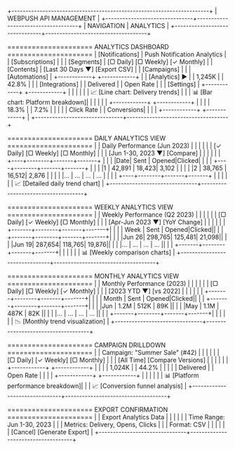 +----------------------------------------------------------------------+
|                      WEBPUSH API MANAGEMENT                          |
+-------------------------------+------------------------------------+
| NAVIGATION                    |  ANALYTICS                         |
+-------------------------------+------------------------------------+

===================== ANALYTICS DASHBOARD =====================
| [Notifications]                   |  Push Notification Analytics       |
| [Subscriptions]               |                                    |
| [Segments]                    |  [▢ Daily] [▢ Weekly] [✓ Monthly]  |
| [Contents]                     |  [Last 30 Days ▼] [Export CSV]     |
| [Campaigns]                   |                                    |
| [Automations]                  |  +------------+ +------------+     |
| [Analytics] ►                 |  | 1,245K     | | 42.8%      |     |
| [Integrations]                |  | Delivered  | | Open Rate  |     |
| [Settings]                    |  +------------+ +------------+     |
|                               |                                    |
|                               |  📈 [Line chart: Delivery trends]  |
|                               |  📊 [Bar chart: Platform breakdown]|
|                               |                                    |
|                               |  +------------+ +------------+     |
|                               |  | 18.3%      | | 7.2%       |     |
|                               |  | Click Rate | | Conversions|     |
|                               |  +------------+ +------------+     |
+-------------------------------+------------------------------------+

===================== DAILY ANALYTICS VIEW =====================
|                               |  Daily Performance (Jun 2023)      |
|                               |                                    |
|                               |  [✓ Daily] [▢ Weekly] [▢ Monthly]  |
|                               |  [Jun 1-30, 2023 ▼] [Compare]      |
|                               |                                    |
|                               |  +----+--------+-------+-------+   |
|                               |  |Date| Sent   | Opened|Clicked|   |
|                               |  +----+--------+-------+-------+   |
|                               |  |1   | 42,891 | 18,423| 3,102 |   |
|                               |  |2   | 38,765 | 16,512| 2,876 |   |
|                               |  |... | ...    | ...   | ...   |   |
|                               |  +----+--------+-------+-------+   |
|                               |                                    |
|                               |  📈 [Detailed daily trend chart]    |
+-------------------------------+------------------------------------+

===================== WEEKLY ANALYTICS VIEW =====================
|                               |  Weekly Performance (Q2 2023)      |
|                               |                                    |
|                               |  [▢ Daily] [✓ Weekly] [▢ Monthly]  |
|                               |  [Apr-Jun 2023 ▼] [YoY Change]     |
|                               |                                    |
|                               |  +-------+--------+-------+-------+|
|                               |  | Week  | Sent   | Opened|Clicked||
|                               |  +-------+--------+-------+-------+|
|                               |  |Jun 26| 298,765| 125,481| 21,098||
|                               |  |Jun 19| 287,654| 118,765| 19,876||
|                               |  |...   | ...    | ...   | ...   ||
|                               |  +-------+--------+-------+-------+|
|                               |                                    |
|                               |  📊 [Weekly comparison charts]      |
+-------------------------------+------------------------------------+

===================== MONTHLY ANALYTICS VIEW =====================
|                               |  Monthly Performance (2023)       |
|                               |                                    |
|                               |  [▢ Daily] [▢ Weekly] [✓ Monthly] |
|                               |  [2023 YTD ▼] [vs 2022]           |
|                               |                                    |
|                               |  +-------+--------+-------+-------+|
|                               |  | Month | Sent   | Opened|Clicked||
|                               |  +-------+--------+-------+-------+|
|                               |  |Jun    | 1.2M   | 512K  | 89K   ||
|                               |  |May    | 1.1M   | 487K  | 82K   ||
|                               |  |...    | ...    | ...   | ...   ||
|                               |  +-------+--------+-------+-------+|
|                               |                                    |
|                               |  📉 [Monthly trend visualization]  |
+-------------------------------+------------------------------------+

===================== CAMPAIGN DRILLDOWN =====================
|                               |  Campaign: "Summer Sale" (#42)    |
|                               |                                    |
|                               |  [▢ Daily] [✓ Weekly] [▢ Monthly] |
|                               |  [All Time] [Compare Versions]     |
|                               |                                    |
|                               |  +------------+ +------------+     |
|                               |  | 1,024K     | | 44.2%      |     |
|                               |  | Delivered  | | Open Rate  |     |
|                               |  +------------+ +------------+     |
|                               |                                    |
|                               |  📊 [Platform performance breakdown]|
|                               |  📈 [Conversion funnel analysis]   |
+-------------------------------+------------------------------------+

===================== EXPORT CONFIRMATION =====================
|                               |  Export Analytics Data             |
|                               |                                    |
|                               |  Time Range: Jun 1-30, 2023       |
|                               |  Metrics: Delivery, Opens, Clicks |
|                               |  Format: CSV                      |
|                               |                                    |
|                               |  [Cancel]    [Generate Export]     |
+-------------------------------+------------------------------------+